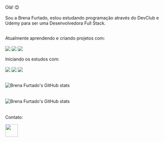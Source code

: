 Olá! :blush:
<br>
<br>
Sou a Brena Furtado, estou estudando programação através do DevClub e Udemy para ser uma Desenvolvedora Full Stack.
<br>
<br>

Atualmente aprendendo e criando projetos com:
<br>
<br>
<img src="https://img.shields.io/badge/HTML5-E34F26?style=for-the-badge&logo=html5&logoColor=white"> <img src="https://img.shields.io/badge/CSS3-1572B6?style=for-the-badge&logo=css3&logoColor=white"> <img src="https://img.shields.io/badge/JavaScript-F7DF1E?style=for-the-badge&logo=javascript&logoColor=black">

Iniciando os estudos com:
<br>
<br>
<img src="https://img.shields.io/badge/Node.js-43853D?style=for-the-badge&logo=node.js&logoColor=white"> <img src="https://img.shields.io/badge/React-20232A?style=for-the-badge&logo=react&logoColor=61DAFB"> <img src="https://img.shields.io/badge/Python-3776AB?style=for-the-badge&logo=python&logoColor=white">
<br>
<br>

![Brena Furtado's GitHub stats](https://github-readme-stats.vercel.app/api?username=brenafurtado&show_icons=true&theme=transparent)
<br>
<br>
<br>
![Brena Furtado's GitHub stats](https://github-readme-stats.vercel.app/api?username=brenafurtado&hide=contribs,prs)
<br>
<br>
<br>
Contato:

<a href="https://www.instagram.com/bre.furtado/"> <img src="https://camo.githubusercontent.com/c80f9763ed06d4ab9fbcc1a74b8b74cd95e4c7f82d3f1f70233994f236a0faeb/68747470733a2f2f63646e2e6a7364656c6976722e6e65742f6e706d2f73696d706c652d69636f6e734076332f69636f6e732f696e7374616772616d2e737667" width=40px> </a>





